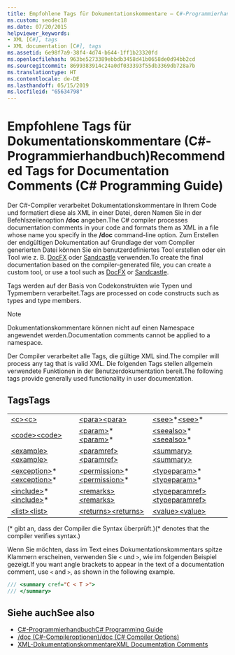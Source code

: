 ```yaml
---
title: Empfohlene Tags für Dokumentationskommentare – C#-Programmierhandbuch
ms.custom: seodec18
ms.date: 07/20/2015
helpviewer_keywords:
- XML [C#], tags
- XML documentation [C#], tags
ms.assetid: 6e98f7a9-38f4-4d74-b644-1ff1b23320fd
ms.openlocfilehash: 963be5273389ebbdb3458d41b0658de0d94bb2cd
ms.sourcegitcommit: 8699383914c24a0df033393f55db3369db728a7b
ms.translationtype: HT
ms.contentlocale: de-DE
ms.lasthandoff: 05/15/2019
ms.locfileid: "65634798"
---
```

# <a name="recommended-tags-for-documentation-comments-c-programming-guide"></a><span data-ttu-id="11d14-102">Empfohlene Tags für Dokumentationskommentare (C#-Programmierhandbuch)</span><span class="sxs-lookup"><span data-stu-id="11d14-102">Recommended Tags for Documentation Comments (C# Programming Guide)</span></span>
<span data-ttu-id="11d14-103">Der C#-Compiler verarbeitet Dokumentationskommentare in Ihrem Code und formatiert diese als XML in einer Datei, deren Namen Sie in der Befehlszeilenoption **/doc** angeben.</span><span class="sxs-lookup"><span data-stu-id="11d14-103">The C# compiler processes documentation comments in your code and formats them as XML in a file whose name you specify in the **/doc** command-line option.</span></span> <span data-ttu-id="11d14-104">Zum Erstellen der endgültigen Dokumentation auf Grundlage der vom Compiler generierten Datei können Sie ein benutzerdefiniertes Tool erstellen oder ein Tool wie z. B. [DocFX](https://dotnet.github.io/docfx/) oder [Sandcastle](https://github.com/EWSoftware/SHFB) verwenden.</span><span class="sxs-lookup"><span data-stu-id="11d14-104">To create the final documentation based on the compiler-generated file, you can create a custom tool, or use a tool such as [DocFX](https://dotnet.github.io/docfx/) or [Sandcastle](https://github.com/EWSoftware/SHFB).</span></span>  
  
 <span data-ttu-id="11d14-105">Tags werden auf der Basis von Codekonstrukten wie Typen und Typmembern verarbeitet.</span><span class="sxs-lookup"><span data-stu-id="11d14-105">Tags are processed on code constructs such as types and type members.</span></span>  
  
> [!NOTE]
>  <span data-ttu-id="11d14-106">Dokumentationskommentare können nicht auf einen Namespace angewendet werden.</span><span class="sxs-lookup"><span data-stu-id="11d14-106">Documentation comments cannot be applied to a namespace.</span></span>  
  
 <span data-ttu-id="11d14-107">Der Compiler verarbeitet alle Tags, die gültige XML sind.</span><span class="sxs-lookup"><span data-stu-id="11d14-107">The compiler will process any tag that is valid XML.</span></span> <span data-ttu-id="11d14-108">Die folgenden Tags stellen allgemein verwendete Funktionen in der Benutzerdokumentation bereit.</span><span class="sxs-lookup"><span data-stu-id="11d14-108">The following tags provide generally used functionality in user documentation.</span></span>  
  
## <a name="tags"></a><span data-ttu-id="11d14-109">Tags</span><span class="sxs-lookup"><span data-stu-id="11d14-109">Tags</span></span>  
  
||||  
|---|---|---|  
|[<span data-ttu-id="11d14-110">\<c></span><span class="sxs-lookup"><span data-stu-id="11d14-110">\<c></span></span>](../../../csharp/programming-guide/xmldoc/code-inline.md)|[<span data-ttu-id="11d14-111">\<para></span><span class="sxs-lookup"><span data-stu-id="11d14-111">\<para></span></span>](../../../csharp/programming-guide/xmldoc/para.md)|<span data-ttu-id="11d14-112">[\<see>](../../../csharp/programming-guide/xmldoc/see.md)\*</span><span class="sxs-lookup"><span data-stu-id="11d14-112">[\<see>](../../../csharp/programming-guide/xmldoc/see.md)\*</span></span>|  
|[<span data-ttu-id="11d14-113">\<code></span><span class="sxs-lookup"><span data-stu-id="11d14-113">\<code></span></span>](../../../csharp/programming-guide/xmldoc/code.md)|<span data-ttu-id="11d14-114">[\<param>](../../../csharp/programming-guide/xmldoc/param.md)\*</span><span class="sxs-lookup"><span data-stu-id="11d14-114">[\<param>](../../../csharp/programming-guide/xmldoc/param.md)\*</span></span>|<span data-ttu-id="11d14-115">[\<seealso>](../../../csharp/programming-guide/xmldoc/seealso.md)\*</span><span class="sxs-lookup"><span data-stu-id="11d14-115">[\<seealso>](../../../csharp/programming-guide/xmldoc/seealso.md)\*</span></span>|  
|[<span data-ttu-id="11d14-116">\<example></span><span class="sxs-lookup"><span data-stu-id="11d14-116">\<example></span></span>](../../../csharp/programming-guide/xmldoc/example.md)|[<span data-ttu-id="11d14-117">\<paramref></span><span class="sxs-lookup"><span data-stu-id="11d14-117">\<paramref></span></span>](../../../csharp/programming-guide/xmldoc/paramref.md)|[<span data-ttu-id="11d14-118">\<summary></span><span class="sxs-lookup"><span data-stu-id="11d14-118">\<summary></span></span>](../../../csharp/programming-guide/xmldoc/summary.md)|  
|<span data-ttu-id="11d14-119">[\<exception>](../../../csharp/programming-guide/xmldoc/exception.md)\*</span><span class="sxs-lookup"><span data-stu-id="11d14-119">[\<exception>](../../../csharp/programming-guide/xmldoc/exception.md)\*</span></span>|<span data-ttu-id="11d14-120">[\<permission>](../../../csharp/programming-guide/xmldoc/permission.md)\*</span><span class="sxs-lookup"><span data-stu-id="11d14-120">[\<permission>](../../../csharp/programming-guide/xmldoc/permission.md)\*</span></span>|<span data-ttu-id="11d14-121">[\<typeparam>](../../../csharp/programming-guide/xmldoc/typeparam.md)\*</span><span class="sxs-lookup"><span data-stu-id="11d14-121">[\<typeparam>](../../../csharp/programming-guide/xmldoc/typeparam.md)\*</span></span>|  
|<span data-ttu-id="11d14-122">[\<include>](../../../csharp/programming-guide/xmldoc/include.md)\*</span><span class="sxs-lookup"><span data-stu-id="11d14-122">[\<include>](../../../csharp/programming-guide/xmldoc/include.md)\*</span></span>|[<span data-ttu-id="11d14-123">\<remarks></span><span class="sxs-lookup"><span data-stu-id="11d14-123">\<remarks></span></span>](../../../csharp/programming-guide/xmldoc/remarks.md)|[<span data-ttu-id="11d14-124">\<typeparamref></span><span class="sxs-lookup"><span data-stu-id="11d14-124">\<typeparamref></span></span>](../../../csharp/programming-guide/xmldoc/typeparamref.md)|  
|[<span data-ttu-id="11d14-125">\<list></span><span class="sxs-lookup"><span data-stu-id="11d14-125">\<list></span></span>](../../../csharp/programming-guide/xmldoc/list.md)|[<span data-ttu-id="11d14-126">\<returns></span><span class="sxs-lookup"><span data-stu-id="11d14-126">\<returns></span></span>](../../../csharp/programming-guide/xmldoc/returns.md)|[<span data-ttu-id="11d14-127">\<value></span><span class="sxs-lookup"><span data-stu-id="11d14-127">\<value></span></span>](../../../csharp/programming-guide/xmldoc/value.md)|  
  
 <span data-ttu-id="11d14-128">(\* gibt an, dass der Compiler die Syntax überprüft.)</span><span class="sxs-lookup"><span data-stu-id="11d14-128">(\* denotes that the compiler verifies syntax.)</span></span>  
  
 <span data-ttu-id="11d14-129">Wenn Sie möchten, dass im Text eines Dokumentationskommentars spitze Klammern erscheinen, verwenden Sie `<` und `>`, wie im folgenden Beispiel gezeigt.</span><span class="sxs-lookup"><span data-stu-id="11d14-129">If you want angle brackets to appear in the text of a documentation comment, use `<` and `>`, as shown in the following example.</span></span>  
  
```csharp  
/// <summary cref="C < T >">  
/// </summary>  
```  
  
## <a name="see-also"></a><span data-ttu-id="11d14-130">Siehe auch</span><span class="sxs-lookup"><span data-stu-id="11d14-130">See also</span></span>

- [<span data-ttu-id="11d14-131">C#-Programmierhandbuch</span><span class="sxs-lookup"><span data-stu-id="11d14-131">C# Programming Guide</span></span>](../../../csharp/programming-guide/index.md)
- [<span data-ttu-id="11d14-132">/doc (C#-Compileroptionen)</span><span class="sxs-lookup"><span data-stu-id="11d14-132">/doc (C# Compiler Options)</span></span>](../../../csharp/language-reference/compiler-options/doc-compiler-option.md)
- [<span data-ttu-id="11d14-133">XML-Dokumentationskommentare</span><span class="sxs-lookup"><span data-stu-id="11d14-133">XML Documentation Comments</span></span>](../../../csharp/programming-guide/xmldoc/index.md)
